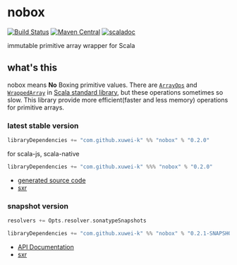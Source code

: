 # nobox

[![Build Status](https://secure.travis-ci.org/xuwei-k/nobox.png?branch=master)](http://travis-ci.org/xuwei-k/nobox)
[![Maven Central](https://maven-badges.herokuapp.com/maven-central/com.github.xuwei-k/nobox_2.12/badge.svg)](https://maven-badges.herokuapp.com/maven-central/com.github.xuwei-k/nobox_2.12)
[![scaladoc](https://javadoc-badge.appspot.com/com.github.xuwei-k/nobox_2.12.svg?label=javadoc)](https://javadoc-badge.appspot.com/com.github.xuwei-k/nobox_2.12/nobox/index.html?javadocio=true)


immutable primitive array wrapper for Scala

## what's this

nobox means **No** Boxing primitive values.
There are [`ArrayOps`](https://github.com/scala/scala/blob/v2.12.5/src/library/scala/collection/mutable/ArrayOps.scala) and [`WrappedArray`](https://github.com/scala/scala/blob/v2.12.5/src/library/scala/collection/mutable/WrappedArray.scala) in [Scala standard library](http://docs.scala-lang.org/overviews/collections/arrays.html), but these operations sometimes so slow.
This library provide more efficient(faster and less memory) operations for primitive arrays.

### latest stable version

```scala
libraryDependencies += "com.github.xuwei-k" %% "nobox" % "0.2.0"
```

for scala-js, scala-native

```scala
libraryDependencies += "com.github.xuwei-k" %%% "nobox" % "0.2.0"
```

- [generated source code](http://java-src.appspot.com/com.github.xuwei-k/nobox_2.12?latest)
- [sxr](https://oss.sonatype.org/service/local/repositories/releases/archive/com/github/xuwei-k/nobox_2.12/0.2.0/nobox_2.12-0.2.0-sxr.jar/!/index.html)

### snapshot version

```scala
resolvers += Opts.resolver.sonatypeSnapshots

libraryDependencies += "com.github.xuwei-k" %% "nobox" % "0.2.1-SNAPSHOT"
```


- [API Documentation](https://oss.sonatype.org/service/local/repositories/snapshots/archive/com/github/xuwei-k/nobox_2.12/0.2.1-SNAPSHOT/nobox_2.12-0.2.1-SNAPSHOT-javadoc.jar/!/index.html)
- [sxr](https://oss.sonatype.org/service/local/repositories/snapshots/archive/com/github/xuwei-k/nobox_2.12/0.2.1-SNAPSHOT/nobox_2.12-0.2.1-SNAPSHOT-sxr.jar/!/index.html)

